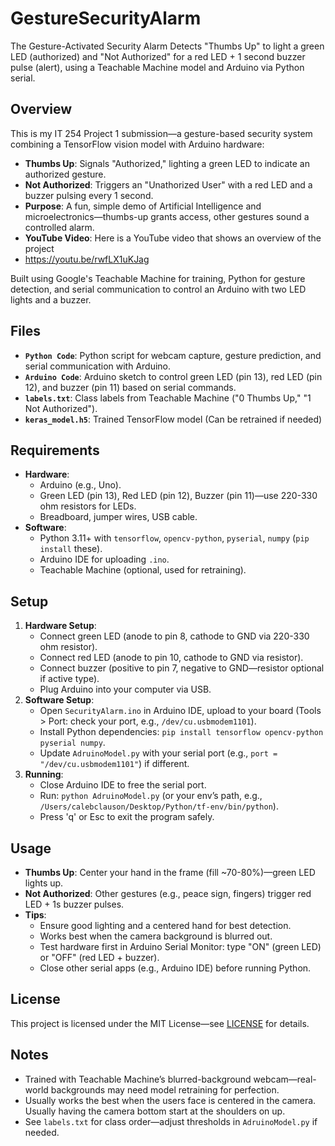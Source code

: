 # GestureSecurityAlarm
The Gesture-Activated Security Alarm Detects "Thumbs Up" to light a green LED (authorized) and "Not Authorized" for a red LED + 1 second buzzer pulse (alert), using a Teachable Machine model and Arduino via Python serial.

## Overview
This is my IT 254 Project 1 submission—a gesture-based security system combining a TensorFlow vision model with Arduino hardware:
- **Thumbs Up**: Signals "Authorized," lighting a green LED to indicate an authorized gesture.
- **Not Authorized**: Triggers an "Unathorized User" with a red LED and a buzzer pulsing every 1 second.
- **Purpose**: A fun, simple demo of Artificial Intelligence and microelectronics—thumbs-up grants access, other gestures sound a controlled alarm.
- **YouTube Video**: Here is a YouTube video that shows an overview of the project
- https://youtu.be/rwfLX1uKJag

Built using Google's Teachable Machine for training, Python for gesture detection, and serial communication to control an Arduino with two LED lights and a buzzer.

## Files
- **`Python Code`**: Python script for webcam capture, gesture prediction, and serial communication with Arduino.
- **`Arduino Code`**: Arduino sketch to control green LED (pin 13), red LED (pin 12), and buzzer (pin 11) based on serial commands.
- **`labels.txt`**: Class labels from Teachable Machine ("0 Thumbs Up," "1 Not Authorized").
- **`keras_model.h5`**: Trained TensorFlow model (Can be retrained if needed)

## Requirements
- **Hardware**:
  - Arduino (e.g., Uno).
  - Green LED (pin 13), Red LED (pin 12), Buzzer (pin 11)—use 220-330 ohm resistors for LEDs.
  - Breadboard, jumper wires, USB cable.
- **Software**:
  - Python 3.11+ with `tensorflow`, `opencv-python`, `pyserial`, `numpy` (`pip install` these).
  - Arduino IDE for uploading `.ino`.
  - Teachable Machine (optional, used for retraining).

## Setup
1. **Hardware Setup**:
   - Connect green LED (anode to pin 8, cathode to GND via 220-330 ohm resistor).
   - Connect red LED (anode to pin 10, cathode to GND via resistor).
   - Connect buzzer (positive to pin 7, negative to GND—resistor optional if active type).
   - Plug Arduino into your computer via USB.
2. **Software Setup**:
   - Open `SecurityAlarm.ino` in Arduino IDE, upload to your board (Tools > Port: check your port, e.g., `/dev/cu.usbmodem1101`).
   - Install Python dependencies: `pip install tensorflow opencv-python pyserial numpy`.
   - Update `AdruinoModel.py` with your serial port (e.g., `port = "/dev/cu.usbmodem1101"`) if different.
3. **Running**:
   - Close Arduino IDE to free the serial port.
   - Run: `python AdruinoModel.py` (or your env’s path, e.g., `/Users/calebclauson/Desktop/Python/tf-env/bin/python`).
   - Press 'q' or Esc to exit the program safely.

## Usage
- **Thumbs Up**: Center your hand in the frame (fill ~70-80%)—green LED lights up.
- **Not Authorized**: Other gestures (e.g., peace sign, fingers) trigger red LED + 1s buzzer pulses.
- **Tips**:
  - Ensure good lighting and a centered hand for best detection.
  - Works best when the camera background is blurred out.
  - Test hardware first in Arduino Serial Monitor: type "ON" (green LED) or "OFF" (red LED + buzzer).
  - Close other serial apps (e.g., Arduino IDE) before running Python.

## License
This project is licensed under the MIT License—see [LICENSE](#) for details.

## Notes
- Trained with Teachable Machine’s blurred-background webcam—real-world backgrounds may need model retraining for perfection.
- Usually works the best when the users face is centered in the camera. Usually having the camera bottom start at the shoulders on up.
- See `labels.txt` for class order—adjust thresholds in `AdruinoModel.py` if needed.
